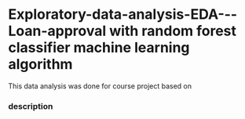 # Exploratory-data-analysis-EDA---Loan-approval with random forest classifier machine learning algorithm

<p> This data analysis was done for course project based on <https://www.kaggle.com/datasets/venkatasubramanian/credit-eda-case-study/> </p>

### description 
